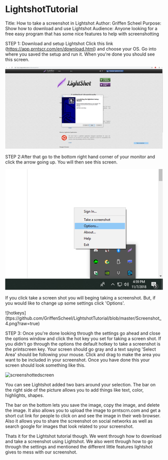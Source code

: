 # LightshotTutorial
Title: How to take a screenshot in Lightshot
Author: Griffen Scheel
Purpose: Show how to download and use Lightshot
Audience: Anyone looking for a free easy program that has some nice features to help with screenshotting

STEP 1: Download and setup Lightshot
Click this link (https://app.prntscr.com/en/download.html) and choose your OS.
Go into where you saved the setup and run it. When you're done you should see this screen.

![finishscreen](https://github.com/GriffenScheel/LightshotTutorial/blob/master/Screenshot_1.png?raw=true)


STEP 2:After that go to the bottom right hand corner of your monitor and click the arrow going up.
You will then see this screen.

![optionsscreen](https://github.com/GriffenScheel/LightshotTutorial/blob/master/Screenshot_3.png?raw=true)

If you click take a screen shot you will beging taking a screenshot. But, if you would like to change up some settings click 'Options'.

![hotkeys] (ttps://github.com/GriffenScheel/LightshotTutorial/blob/master/Screenshot_4.png?raw=true)

STEP 3: Once you're done looking through the settings go ahead and close the options window and click the hot key you set for taking a screen shot. If you didn't go through the options the default hotkey to take a screenshot is the printscreen key.
Your screen should go gray and a text saying 'Select Area' should be following your mouse. Click and drag to make the area you want to be included in your screenshot. Once you have done this your screen should look something like this.

![screenshottedscreen](https://static.filehorse.com/screenshots/imaging-and-digital-photo/lightshot-screenshot-01.jpg)

You can see Lightshot added two bars around your selection. 
The bar on the right side of the picture allows you to add things like text, color, highlights, shapes. 

The bar on the bottom lets you save the image, copy the image, and delete the image. It also allows you to upload the image to prntscrn.com and get a short cut link for people to click on and see the image in their web browser. 
Also it allows you to share the screenshot on social networks as well as search google for images that look related to your screenshot.

Thats it for the Lightshot tutorial though. We went through how to download and take a screenshot using Lightshot. We also went through how to go through the settings and mentioned the different little features lightshot gives to mess with our screenshot. 



      

       
      
   


